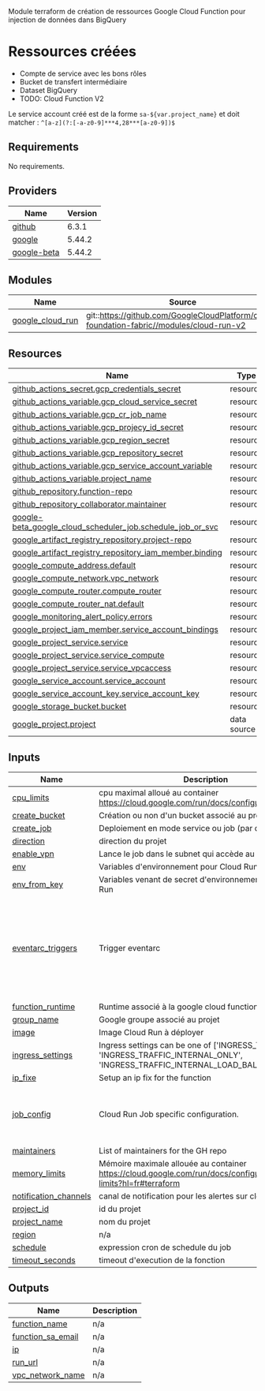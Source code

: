 Module terraform de création de ressources Google Cloud Function pour injection de données dans BigQuery

# Ressources créées
* Compte de service avec les bons rôles
* Bucket de transfert intermédiaire
* Dataset BigQuery
* TODO: Cloud Function V2

Le service account créé est de la forme `sa-${var.project_name}` et doit matcher : `^[a-z](?:[-a-z0-9]***4,28***[a-z0-9])$`

<!-- BEGIN_TF_DOCS -->
## Requirements

No requirements.

## Providers

| Name | Version |
|------|---------|
| <a name="provider_github"></a> [github](#provider\_github) | 6.3.1 |
| <a name="provider_google"></a> [google](#provider\_google) | 5.44.2 |
| <a name="provider_google-beta"></a> [google-beta](#provider\_google-beta) | 5.44.2 |

## Modules

| Name | Source | Version |
|------|--------|---------|
| <a name="module_google_cloud_run"></a> [google\_cloud\_run](#module\_google\_cloud\_run) | git::https://github.com/GoogleCloudPlatform/cloud-foundation-fabric//modules/cloud-run-v2 | v44.1.0 |

## Resources

| Name | Type |
|------|------|
| [github_actions_secret.gcp_credentials_secret](https://registry.terraform.io/providers/integrations/github/latest/docs/resources/actions_secret) | resource |
| [github_actions_variable.gcp_cloud_service_secret](https://registry.terraform.io/providers/integrations/github/latest/docs/resources/actions_variable) | resource |
| [github_actions_variable.gcp_cr_job_name](https://registry.terraform.io/providers/integrations/github/latest/docs/resources/actions_variable) | resource |
| [github_actions_variable.gcp_projecy_id_secret](https://registry.terraform.io/providers/integrations/github/latest/docs/resources/actions_variable) | resource |
| [github_actions_variable.gcp_region_secret](https://registry.terraform.io/providers/integrations/github/latest/docs/resources/actions_variable) | resource |
| [github_actions_variable.gcp_repository_secret](https://registry.terraform.io/providers/integrations/github/latest/docs/resources/actions_variable) | resource |
| [github_actions_variable.gcp_service_account_variable](https://registry.terraform.io/providers/integrations/github/latest/docs/resources/actions_variable) | resource |
| [github_actions_variable.project_name](https://registry.terraform.io/providers/integrations/github/latest/docs/resources/actions_variable) | resource |
| [github_repository.function-repo](https://registry.terraform.io/providers/integrations/github/latest/docs/resources/repository) | resource |
| [github_repository_collaborator.maintainer](https://registry.terraform.io/providers/integrations/github/latest/docs/resources/repository_collaborator) | resource |
| [google-beta_google_cloud_scheduler_job.schedule_job_or_svc](https://registry.terraform.io/providers/hashicorp/google-beta/latest/docs/resources/google_cloud_scheduler_job) | resource |
| [google_artifact_registry_repository.project-repo](https://registry.terraform.io/providers/hashicorp/google/latest/docs/resources/artifact_registry_repository) | resource |
| [google_artifact_registry_repository_iam_member.binding](https://registry.terraform.io/providers/hashicorp/google/latest/docs/resources/artifact_registry_repository_iam_member) | resource |
| [google_compute_address.default](https://registry.terraform.io/providers/hashicorp/google/latest/docs/resources/compute_address) | resource |
| [google_compute_network.vpc_network](https://registry.terraform.io/providers/hashicorp/google/latest/docs/resources/compute_network) | resource |
| [google_compute_router.compute_router](https://registry.terraform.io/providers/hashicorp/google/latest/docs/resources/compute_router) | resource |
| [google_compute_router_nat.default](https://registry.terraform.io/providers/hashicorp/google/latest/docs/resources/compute_router_nat) | resource |
| [google_monitoring_alert_policy.errors](https://registry.terraform.io/providers/hashicorp/google/latest/docs/resources/monitoring_alert_policy) | resource |
| [google_project_iam_member.service_account_bindings](https://registry.terraform.io/providers/hashicorp/google/latest/docs/resources/project_iam_member) | resource |
| [google_project_service.service](https://registry.terraform.io/providers/hashicorp/google/latest/docs/resources/project_service) | resource |
| [google_project_service.service_compute](https://registry.terraform.io/providers/hashicorp/google/latest/docs/resources/project_service) | resource |
| [google_project_service.service_vpcaccess](https://registry.terraform.io/providers/hashicorp/google/latest/docs/resources/project_service) | resource |
| [google_service_account.service_account](https://registry.terraform.io/providers/hashicorp/google/latest/docs/resources/service_account) | resource |
| [google_service_account_key.service_account_key](https://registry.terraform.io/providers/hashicorp/google/latest/docs/resources/service_account_key) | resource |
| [google_storage_bucket.bucket](https://registry.terraform.io/providers/hashicorp/google/latest/docs/resources/storage_bucket) | resource |
| [google_project.project](https://registry.terraform.io/providers/hashicorp/google/latest/docs/data-sources/project) | data source |

## Inputs

| Name | Description | Type | Default | Required |
|------|-------------|------|---------|:--------:|
| <a name="input_cpu_limits"></a> [cpu\_limits](#input\_cpu\_limits) | cpu maximal alloué au container https://cloud.google.com/run/docs/configuring/cpu?hl=fr | `string` | `"1000m"` | no |
| <a name="input_create_bucket"></a> [create\_bucket](#input\_create\_bucket) | Création ou non d'un bucket associé au projet | `bool` | `true` | no |
| <a name="input_create_job"></a> [create\_job](#input\_create\_job) | Deploiement en mode service ou job (par défaut) | `bool` | `"true"` | no |
| <a name="input_direction"></a> [direction](#input\_direction) | direction du projet | `string` | n/a | yes |
| <a name="input_enable_vpn"></a> [enable\_vpn](#input\_enable\_vpn) | Lance le job dans le subnet qui accède au vpn | `bool` | `"false"` | no |
| <a name="input_env"></a> [env](#input\_env) | Variables d'environnement pour Cloud Run | `map(string)` | `null` | no |
| <a name="input_env_from_key"></a> [env\_from\_key](#input\_env\_from\_key) | Variables venant de secret d'environnement pour Cloud Run | `map(any)` | `null` | no |
| <a name="input_eventarc_triggers"></a> [eventarc\_triggers](#input\_eventarc\_triggers) | Trigger eventarc | <pre>object({<br/>    audit_log = optional(map(object({<br/>      method  = string<br/>      service = string<br/>    })))<br/>    pubsub                 = optional(map(string))<br/>    service_account_email  = optional(string)<br/>    service_account_create = optional(bool, false)<br/>  })</pre> | `{}` | no |
| <a name="input_function_runtime"></a> [function\_runtime](#input\_function\_runtime) | Runtime associé à la google cloud function | `string` | `"python311"` | no |
| <a name="input_group_name"></a> [group\_name](#input\_group\_name) | Google groupe associé au projet | `string` | `null` | no |
| <a name="input_image"></a> [image](#input\_image) | Image Cloud Run à déployer | `string` | `null` | no |
| <a name="input_ingress_settings"></a> [ingress\_settings](#input\_ingress\_settings) | Ingress settings can be one of ['INGRESS\_TRAFFIC\_ALL', 'INGRESS\_TRAFFIC\_INTERNAL\_ONLY', 'INGRESS\_TRAFFIC\_INTERNAL\_LOAD\_BALANCER'] | `string` | `"INGRESS_TRAFFIC_INTERNAL_LOAD_BALANCER"` | no |
| <a name="input_ip_fixe"></a> [ip\_fixe](#input\_ip\_fixe) | Setup an ip fix for the function | `bool` | `false` | no |
| <a name="input_job_config"></a> [job\_config](#input\_job\_config) | Cloud Run Job specific configuration. | <pre>object({<br/>    max_retries = optional(number)<br/>    task_count  = optional(number)<br/>    timeout     = optional(string)<br/>  })</pre> | `{}` | no |
| <a name="input_maintainers"></a> [maintainers](#input\_maintainers) | List of maintainers for the GH repo | `list(string)` | `null` | no |
| <a name="input_memory_limits"></a> [memory\_limits](#input\_memory\_limits) | Mémoire maximale allouée au container https://cloud.google.com/run/docs/configuring/memory-limits?hl=fr#terraform | `string` | `"512Mi"` | no |
| <a name="input_notification_channels"></a> [notification\_channels](#input\_notification\_channels) | canal de notification pour les alertes sur cloud run | `list(string)` | n/a | yes |
| <a name="input_project_id"></a> [project\_id](#input\_project\_id) | id du projet | `string` | n/a | yes |
| <a name="input_project_name"></a> [project\_name](#input\_project\_name) | nom du projet | `string` | n/a | yes |
| <a name="input_region"></a> [region](#input\_region) | n/a | `string` | `"europe-west1"` | no |
| <a name="input_schedule"></a> [schedule](#input\_schedule) | expression cron de schedule du job | `string` | `null` | no |
| <a name="input_timeout_seconds"></a> [timeout\_seconds](#input\_timeout\_seconds) | timeout d'execution de la fonction | `number` | `300` | no |

## Outputs

| Name | Description |
|------|-------------|
| <a name="output_function_name"></a> [function\_name](#output\_function\_name) | n/a |
| <a name="output_function_sa_email"></a> [function\_sa\_email](#output\_function\_sa\_email) | n/a |
| <a name="output_ip"></a> [ip](#output\_ip) | n/a |
| <a name="output_run_url"></a> [run\_url](#output\_run\_url) | n/a |
| <a name="output_vpc_network_name"></a> [vpc\_network\_name](#output\_vpc\_network\_name) | n/a |
<!-- END_TF_DOCS -->